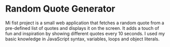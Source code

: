 # Random Quote Generator
Mi fist project is a small web application that fetches a random quote from a pre-defined list of quotes and displays it on the screen. It adds a touch of fun and inspiration by showing different quotes every 10 seconds. I used my basic knowledge in JavaScript syntax, variables, loops and object literals.
